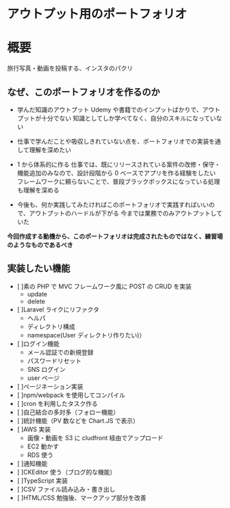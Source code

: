 # アウトプット用のポートフォリオ

# 概要

旅行写真・動画を投稿する、インスタのパクリ

## なぜ、このポートフォリオを作るのか

- 学んだ知識のアウトプット
  Udemy や書籍でのインプットばかりで、アウトプットが十分でない
  知識としてしか学べてなく、自分のスキルになっていない

- 仕事で学んだことや吸収しきれていない点を、ポートフォリオでの実装を通して理解を深めたい

- 1 から体系的に作る
  仕事では、既にリリースされている案件の改修・保守・機能追加のみなので、設計段階から 0 ベースでアプリを作る経験をしたい
  フレームワークに頼らないことで、普段ブラックボックスになっている処理も理解を深める

- 今後も、何か実践してみたければこのポートフォリオで実践すればいいので、アウトプットのハードルが下がる
  今までは業務でのみアウトプットしていた

**今回作成する動機から、このポートフォリオは完成されたものではなく、練習場のようなものであるべき**

## 実装したい機能

- [ ]素の PHP で MVC フレームワーク風に POST の CRUD を実装
  - update
  - delete
- [ ]Laravel ライクにリファクタ
  - ヘルパ
  - ディレクトリ構成
  - namespace(User ディレクトリ作りたい)）
- [ ]ログイン機能
  - メール認証での新規登録
  - パスワードリセット
  - SNS ログイン
  - user ページ
- [ ]ページネーション実装
- [ ]npm/webpack を使用してコンパイル
- [ ]cron を利用したタスク作る
- [ ]自己結合の多対多（フォロー機能）
- [ ]統計機能（PV 数などを Chart.JS で表示）
- [ ]AWS 実装
  - 画像・動画を S3 に cludfront 経由でアップロード
  - EC2 動かす
  - RDS 使う
- [ ]通知機能
- [ ]CKEditor 使う（ブログ的な機能）
- [ ]TypeScript 実装
- [ ]CSV ファイル読み込み・書き出し
- [ ]HTML/CSS 勉強後、マークアップ部分を改善
